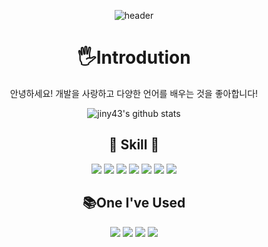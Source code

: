 
 <div align=center>
  
![header](https://capsule-render.vercel.app/api?color=timeGradient&customColorList=0,2,2,5,30&text=jieun's%20github🌱)



<h1>🖐️Introdution</h1>
<p>안녕하세요! 개발을 사랑하고 다양한 언어를 배우는 것을 좋아합니다!</p>

![jiny43's github stats](https://github-readme-stats.vercel.app/api?username=jiny43&show_icons=true)






 
## 🔨  Skill  🔨
<img src="https://img.shields.io/badge/javascript-F7DF1E?style=flat-square&logo=JavaScript&logoColor=white"/></a>
<img src="https://img.shields.io/badge/Typescript-3178C6?style=flat-square&logo=Typescript&logoColor=white"/></a>
<img src="https://img.shields.io/badge/HTML5-E34F26?style=flat-square&logo=HTML5&logoColor=white"/></a>
<img src="https://img.shields.io/badge/CSS-1572B6?style=flat-square&logo=CSS3&logoColor=white"/></a>
<img src="https://img.shields.io/badge/MySQL-4479A1?style=flat-square&logo=MySQL&logoColor=white"/></a>
<img src="https://img.shields.io/badge/React-61DAFB?style=flat-square&logo=React&logoColor=white"/></a>
<img src="https://img.shields.io/badge/ReactNative-61DAFB?style=flat-square&logo=ReactNative&logoColor=white"/></a>



## 📚One I've Used
<img src="https://img.shields.io/badge/Nestjs-E0234E?style=flat-square&logo=Nestjs&logoColor=white"/></a>
<img src="https://img.shields.io/badge/Next.js-000000?style=flat-square&logo=Next.js&logoColor=white"/></a>
<img src="https://img.shields.io/badge/Python-3776AB?style=flat-square&logo=Python&logoColor=white"/></a>
<img src="https://img.shields.io/badge/MariaDB-003545?style=flat-square&logo=MariaDB&logoColor=white"/></a>



</div>



<!--
**jiny43/jiny43** is a ✨ _special_ ✨ repository because its `README.md` (this file) appears on your GitHub profile.

Here are some ideas to get you started:

- 🔭 I’m currently working on ...
- 🌱 I’m currently learning ...
- 👯 I’m looking to collaborate on ...
- 🤔 I’m looking for help with ...
- 💬 Ask me about ...
- 📫 How to reach me: ...
- 😄 Pronouns: ...
- ⚡ Fun fact: ...
-->
